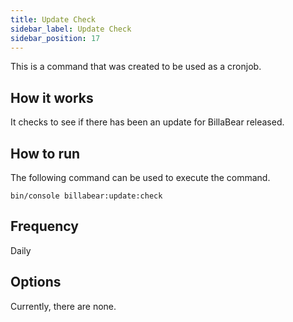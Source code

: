 ```yaml
---
title: Update Check
sidebar_label: Update Check
sidebar_position: 17
---
```

This is a command that was created to be used as a cronjob. 

## How it works

It checks to see if there has been an update for BillaBear released.

## How to run

The following command can be used to execute the command.

`bin/console billabear:update:check`

## Frequency

Daily

## Options

Currently, there are none.